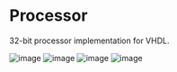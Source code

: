 # Processor
32-bit processor implementation for VHDL.

![image](https://user-images.githubusercontent.com/65511212/198713085-e160057d-ab0a-4c18-a5f7-e18ab25640ea.png)
![image](https://user-images.githubusercontent.com/65511212/198713169-194e30e8-12ee-4c09-ab18-1b7880bc2418.png)
![image](https://user-images.githubusercontent.com/65511212/198713187-e692648f-e464-4907-a9b5-d82ead3388a6.png)
![image](https://user-images.githubusercontent.com/65511212/198713313-fd1f2721-6044-4ded-9033-38c234bcd8f3.png)
